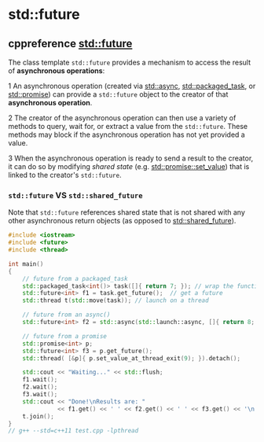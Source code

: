 # std::future



## cppreference [std::future](https://en.cppreference.com/w/cpp/thread/future)

The class template `std::future` provides a mechanism to access the result of **asynchronous operations**:

1 An asynchronous operation (created via [std::async](https://en.cppreference.com/w/cpp/thread/async), [std::packaged_task](https://en.cppreference.com/w/cpp/thread/packaged_task), or [std::promise](https://en.cppreference.com/w/cpp/thread/promise)) can provide a `std::future` object to the creator of that **asynchronous operation**.



2 The creator of the asynchronous operation can then use a variety of methods to query, wait for, or extract a value from the `std::future`. These methods may block if the asynchronous operation has not yet provided a value.



3 When the asynchronous operation is ready to send a result to the creator, it can do so by modifying *shared state* (e.g. [std::promise::set_value](https://en.cppreference.com/w/cpp/thread/promise/set_value)) that is linked to the creator's `std::future`.

### `std::future` VS `std::shared_future`

Note that `std::future` references shared state that is not shared with any other asynchronous return objects (as opposed to [std::shared_future](https://en.cppreference.com/w/cpp/thread/shared_future)).



```C++
#include <iostream>
#include <future>
#include <thread>

int main()
{
    // future from a packaged_task
    std::packaged_task<int()> task([]{ return 7; }); // wrap the function
    std::future<int> f1 = task.get_future();  // get a future
    std::thread t(std::move(task)); // launch on a thread

    // future from an async()
    std::future<int> f2 = std::async(std::launch::async, []{ return 8; });

    // future from a promise
    std::promise<int> p;
    std::future<int> f3 = p.get_future();
    std::thread( [&p]{ p.set_value_at_thread_exit(9); }).detach();

    std::cout << "Waiting..." << std::flush;
    f1.wait();
    f2.wait();
    f3.wait();
    std::cout << "Done!\nResults are: "
              << f1.get() << ' ' << f2.get() << ' ' << f3.get() << '\n';
    t.join();
}
// g++ --std=c++11 test.cpp -lpthread

```

